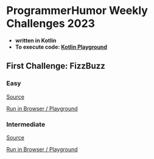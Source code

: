 # ProgrammerHumor Weekly Challenges 2023 
* **written in Kotlin**
* **To execute code: [Kotlin Playground](https://play.kotlinlang.org/)**
## First Challenge: FizzBuzz
### Easy
[Source](src/main/kotlin/FizzBuzz-Easy.kt)

[Run in Browser / Playground](https://pl.kotl.in/zRNddM1tY)


### Intermediate
[Source](src/main/kotlin/FizzBuzz-Intermediate.kt)

[Run in Browser / Playground](https://pl.kotl.in/oBPelxTcK)